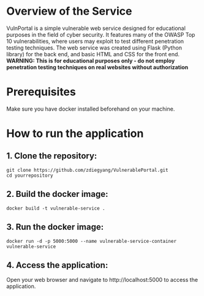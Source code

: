 # Overview of the Service

VulnPortal is a simple vulnerable web service designed for educational purposes in the field of cyber security. It features many of the OWASP Top 10 vulnerabilities, where users may exploit to test different penetration testing techniques. The web service was created using Flask (Python library) for the back end, and basic HTML and CSS for the front end.
**WARNING: This is for educational purposes only - do not employ penetration testing techniques on real websites without authorization**

# Prerequisites
Make sure you have docker installed beforehand on your machine. 

# How to run the application 

## 1. Clone the repository: 

```
git clone https://github.com/zdiegyang/VulnerablePortal.git
cd yourrepository
```

## 2. Build the docker image: 

```
docker build -t vulnerable-service .
```

## 3. Run the docker image: 

```
docker run -d -p 5000:5000 --name vulnerable-service-container vulnerable-service
```

## 4. Access the application: 
Open your web browser and navigate to http://localhost:5000 to access the application.

